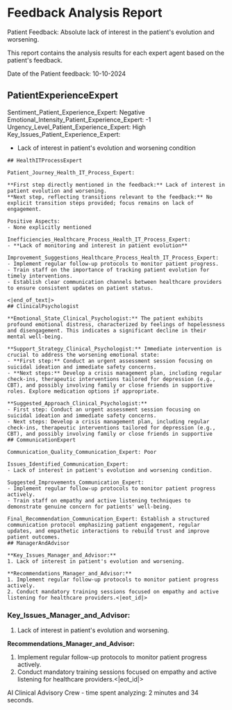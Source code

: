 # Feedback Analysis Report

Patient Feedback: Absolute lack of interest in the patient's evolution and worsening.

This report contains the analysis results for each expert agent based on the patient's feedback.

Date of the Patient feedback: 10-10-2024

## PatientExperienceExpert

Sentiment_Patient_Experience_Expert: Negative
Emotional_Intensity_Patient_Experience_Expert: -1
Urgency_Level_Patient_Experience_Expert: High
Key_Issues_Patient_Experience_Expert:
- Lack of interest in patient's evolution and worsening condition
```
## HealthITProcessExpert

Patient_Journey_Health_IT_Process_Expert:

**First step directly mentioned in the feedback:** Lack of interest in patient evolution and worsening.
**Next step, reflecting transitions relevant to the feedback:** No explicit transition steps provided; focus remains on lack of engagement.

Positive Aspects:
- None explicitly mentioned

Inefficiencies_Healthcare_Process_Health_IT_Process_Expert:
- **Lack of monitoring and interest in patient evolution**

Improvement_Suggestions_Healthcare_Process_Health_IT_Process_Expert:
- Implement regular follow-up protocols to monitor patient progress.
- Train staff on the importance of tracking patient evolution for timely interventions.
- Establish clear communication channels between healthcare providers to ensure consistent updates on patient status.

<|end_of_text|>
## ClinicalPsychologist

**Emotional_State_Clinical_Psychologist:** The patient exhibits profound emotional distress, characterized by feelings of hopelessness and disengagement. This indicates a significant decline in their mental well-being.

**Support_Strategy_Clinical_Psychologist:** Immediate intervention is crucial to address the worsening emotional state:
- **First step:** Conduct an urgent assessment session focusing on suicidal ideation and immediate safety concerns.
- **Next steps:** Develop a crisis management plan, including regular check-ins, therapeutic interventions tailored for depression (e.g., CBT), and possibly involving family or close friends in supportive roles. Explore medication options if appropriate.

**Suggested_Approach_Clinical_Psychologist:**
- First step: Conduct an urgent assessment session focusing on suicidal ideation and immediate safety concerns.
- Next steps: Develop a crisis management plan, including regular check-ins, therapeutic interventions tailored for depression (e.g., CBT), and possibly involving family or close friends in supportive
## CommunicationExpert

Communication_Quality_Communication_Expert: Poor

Issues_Identified_Communication_Expert:
- Lack of interest in patient's evolution and worsening condition.
  
Suggested_Improvements_Communication_Expert:
- Implement regular follow-up protocols to monitor patient progress actively.
- Train staff on empathy and active listening techniques to demonstrate genuine concern for patients' well-being.

Final_Recommendation_Communication_Expert: Establish a structured communication protocol emphasizing patient engagement, regular updates, and empathetic interactions to rebuild trust and improve patient outcomes.
## ManagerAndAdvisor

**Key_Issues_Manager_and_Advisor:**
1. Lack of interest in patient's evolution and worsening.
  
**Recommendations_Manager_and_Advisor:**
1. Implement regular follow-up protocols to monitor patient progress actively.
2. Conduct mandatory training sessions focused on empathy and active listening for healthcare providers.<|eot_id|>
```

### **Key_Issues_Manager_and_Advisor:**

1. Lack of interest in patient's evolution and worsening.

**Recommendations_Manager_and_Advisor:**
1. Implement regular follow-up protocols to monitor patient progress actively.
2. Conduct mandatory training sessions focused on empathy and active listening for healthcare providers.<|eot_id|>

AI Clinical Advisory Crew - time spent analyzing: 2 minutes and 34 seconds.
